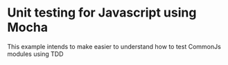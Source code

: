 # Unit testing for Javascript using Mocha
This example intends to make easier to understand how to test CommonJs modules using TDD
